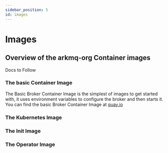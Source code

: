 ```yaml
---
sidebar_position: 5
id: images
---
```


# Images

## Overview of the arkmq-org Container images

Docs to Follow

### The basic Container Image

The Basic Broker Container Image is the simplest of images to get started with, it uses environment variables to configure the broker and then starts it. 
You can find the basic Broker Container Image at [quay.io](https://quay.io/repository/arkmq-org/activemq-artemis-broker)

### The Kubernetes Image

### The Init Image

### The Operator Image
